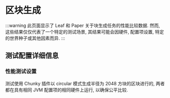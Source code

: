 # 区块生成

:::warning
此页面显示了 Leaf 和 Paper 关于块生成任务的性能比较数据. 然而, 这些结果仅仅代表了一个特定的测试场景, 其结果可能会因硬件, 配置项设置, 特定的世界种子或其他因素而异.
:::

<chunk-generation-graph />

## 测试配置详细信息

### 性能测试设置

测试使用 Chunky 插件以 circular 模式生成半径为 2048 方块的区块进行的, 两者都在具有相同 JVM 配置项的相同硬件上运行, 以确保公平比较.
